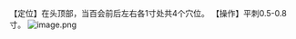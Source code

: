 【定位】在头顶部，当百会前后左右各1寸处共4个穴位。 
【操作】平刺0.5-0.8寸。
![image.png](https://picgo18719498306.oss-cn-guangzhou.aliyuncs.com/20250424005920960.png)

